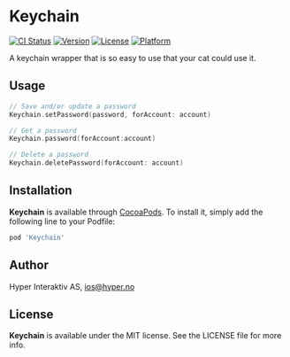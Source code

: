 # Keychain

[![CI Status](http://img.shields.io/travis/hyperoslo/Keychain.svg?style=flat)](https://travis-ci.org/hyperoslo/Keychain)
[![Version](https://img.shields.io/cocoapods/v/Keychain.svg?style=flat)](http://cocoadocs.org/docsets/Keychain)
[![License](https://img.shields.io/cocoapods/l/Keychain.svg?style=flat)](http://cocoadocs.org/docsets/Keychain)
[![Platform](https://img.shields.io/cocoapods/p/Keychain.svg?style=flat)](http://cocoadocs.org/docsets/Keychain)

A keychain wrapper that is so easy to use that your cat could use it.

## Usage

```swift
// Save and/or update a password
Keychain.setPassword(password, forAccount: account)

// Get a password
Keychain.password(forAccount:account)

// Delete a password
Keychain.deletePassword(forAccount: account)
```

## Installation

**Keychain** is available through [CocoaPods](http://cocoapods.org). To install
it, simply add the following line to your Podfile:

```ruby
pod 'Keychain'
```

## Author

Hyper Interaktiv AS, ios@hyper.no

## License

**Keychain** is available under the MIT license. See the LICENSE file for more info.
